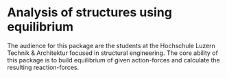 # Analysis of structures using equilibrium

The audience for this package are the students at the Hochschule Luzern Technik & Architektur focused in structural engineering. 
The core ability of this package is to build equilibrium of given action-forces and calculate the resulting reaction-forces.

